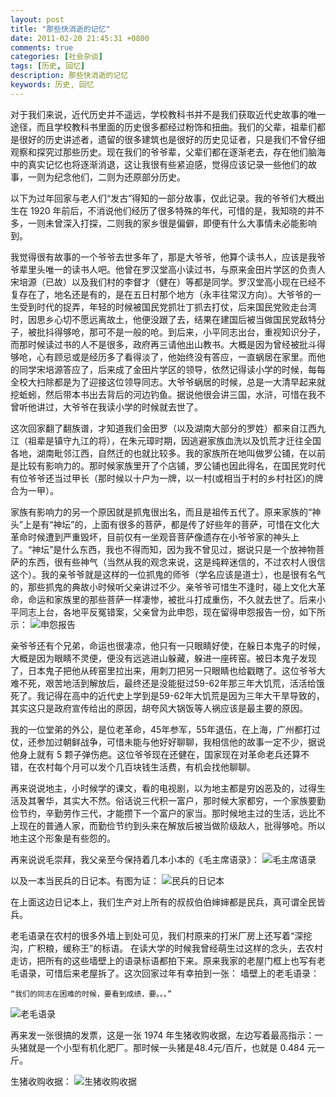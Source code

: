 ```yaml
---
layout: post
title: "那些快消逝的记忆"
date: 2011-02-20 21:45:31 +0800
comments: true
categories: [社会杂谈]
tags: [历史, 回忆]
description: 那些快消逝的记忆
keywords: 历史, 回忆
---
```


对于我们来说，近代历史并不遥远，学校教科书并不是我们获取近代史故事的唯一途径，而且学校教科书里面的历史很多都经过粉饰和扭曲。我们的父辈，祖辈们都是很好的历史讲述者，遗留的很多建筑也是很好的历史见证者，只是我们不曾仔细观察和探究过那些历史。现在我们的爷爷辈，父辈们都在逐渐老去，存在他们脑海中的真实记忆也将逐渐消退，这让我很有些紧迫感，觉得应该记录一些他们的故事，一则为纪念他们，二则为还原部分历史。

<!--more-->

以下为过年回家与老人们“发古”得知的一部分故事，仅此记录。我的爷爷们大概出生在 1920 年前后，不消说他们经历了很多特殊的年代，可惜的是，我知晓的并不多，一则未曾深入打探，二则我的家乡很是偏僻，即便有什么大事情未必能影响到。

我觉得很有故事的一个爷爷去世多年了，那是大爷爷，他算个读书人，应该是我爷爷辈里头唯一的读书人吧。他曾在罗汉堂高小读过书，与原来金田片学区的负责人宋培源（已故）以及我们村的李督才（健在）等都是同学。罗汉堂高小现在已经不复存在了，地名还是有的，是在五日村那个地方（永丰往常汉方向）。大爷爷的一生受到时代的捉弄，年轻的时候被国民党抓壮丁抓去打仗，后来国民党败走台湾时，因思乡心切不愿远离故土，他便没跟了去，结果在建国后被当做国民党敌特分子，被批抖得够呛，那可不是一般的呛。到后来，小平同志出台，重视知识分子，而那时候读过书的人不是很多，政府再三请他出山教书。大概是因为曾经被批斗得够呛，心有顾忌或是经历多了看得淡了，他始终没有答应，一直蜗居在家里。而他的同学宋培源答应了，后来成了金田片学区的领导，依然记得读小学的时候，每每全校大扫除都是为了迎接这位领导同志。大爷爷蜗居的时候，总是一大清早起来就挖蚯蚓，然后带本书出去背后的河边钓鱼。据说他很会讲三国，水浒，可惜在我不曾听他讲过，大爷爷在我读小学的时候就去世了。

这次回家翻了翻族谱，才知道我们金田罗（以及湖南大部分的罗姓）都来自江西九江（祖辈是镇守九江的将），在朱元璋时期，因逃避家族血洗以及饥荒才迁往全国各地，湖南毗邻江西，自然迁的也就比较多。我的家族所在地叫做罗公铺，在以前是比较有影响力的。那时候家族里开了个店铺，罗公铺也因此得名，在国民党时代有位爷爷还当过甲长（那时候以十户为一牌，以一村(或相当于村的乡村社区)的牌合为一甲）。

家族有影响力的另一个原因就是抓鬼很出名，而且是祖传五代了。原来家族的“神头”上是有“神坛”的，上面有很多的菩萨，都是传了好些年的菩萨，可惜在文化大革命时候遭到严重毁坏，目前仅有一坐观音菩萨像遗存在小爷爷家的神头上了。“神坛”是什么东西，我也不得而知，因为我不曾见过，据说只是一个放神物菩萨的东西，很有些神气（当然从我的观念来说，这是纯粹迷信的，不过农村人很信这个）。我的亲爷爷就是这样的一位抓鬼的师爷（学名应该是道士），也是很有名气的，那些抓鬼的典故小时候听父亲讲过不少。亲爷爷可惜生不逢时，碰上文化大革命，命运和家族里的那些菩萨一样凄惨，被批斗打成重伤，不久就去世了。后来小平同志上台，各地平反冤错案，父亲曾为此申怨，现在留得申怨报告一份，如下所示：
![申怨报告](http://i.imgur.com/2GwogN8.jpg)

亲爷爷还有个兄弟，命运也很凄凉，他只有一只眼睛好使，在躲日本鬼子的时候，大概是因为眼睛不灵便，便没有远逃进山躲藏，躲进一座砖窑。被日本鬼子发现了，日本鬼子把他从砖窑里拉出来，用刺刀把另一只眼睛也给戳瞎了。这位爷爷大难不死，艰苦地活到解放后，最终还是没能挺过59-62年那三年大饥荒，活活给饿死了。我记得在高中的近代史上学到是59-62年大饥荒是因为三年大干旱导致的，其实这只是政府宣传给出的原因，胡夸风大锅饭等人祸应该是最主要的原因。

我的一位堂弟的外公，是位老革命，45年参军，55年退伍，在上海，广州都打过仗，还参加过朝鲜战争，可惜未能与他好好聊聊，我相信他的故事一定不少，据说他身上就有 5 颗子弹伤疤。这位爷爷现在还健在，国家现在对革命老兵还算不错，在农村每个月可以发个几百块钱生活费，有机会找他聊聊。

再来说说地主，小时候学的课文，看的电视剧，以为地主都是穷凶恶及的，过得生活及其奢华，其实大不然。俗话说三代积一富户，那时候大家都穷，一个家族要勤俭节约，辛勤劳作三代，才能攒下一个富户的家当。那时候地主过的生活，远比不上现在的普通人家，而勤俭节约到头来在解放后被当做阶级敌人，批得够呛。所以地主这个形象是有些怨的。

再来说说毛崇拜，我父亲至今保持着几本小本的《毛主席语录》：
![毛主席语录](http://i.imgur.com/2iggied.jpg)

以及一本当民兵的日记本。有图为证：
![民兵的日记本](http://i.imgur.com/9E8HjxW.jpg)

在上面这边日记本上，我们生产对上所有的叔叔伯伯婶婶都是民兵，真可谓全民皆兵。

老毛语录在农村的很多外墙上到处可见，我们村原来的打米厂房上还写着“深挖沟，广积粮，缓称王”的标语。 在读大学的时候我曾经萌生过这样的念头，去农村走访，把所有的这些墙壁上的语录标语都拍下来。原来我家的老屋门框上也写有老毛语录，可惜后来老屋拆了。这次回家过年有幸拍到一张：
墙壁上的老毛语录：
    
    “我们的同志在困难的时候，要看到成绩，要。。。”

![老毛语录](http://i.imgur.com/DSuXZpv.jpg)

再来发一张很搞的发票，这是一张 1974 年生猪收购收据，左边写着最高指示：一头猪就是一个小型有机化肥厂。那时候一头猪是48.4元/百斤，也就是 0.484 元一斤。

生猪收购收据：
![生猪收购收据](http://i.imgur.com/o40qMUI.jpg)
